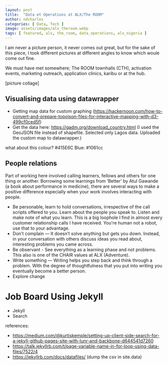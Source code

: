 ```yaml
---
layout: post
title:  "Data et Operations at ALX/The ROOM"
author: ndcharles
categories: [ Data, Tech ]
image: assets/images/alx_theroom.webp
tags: [ featured, alx, the_room, data_operations, alx_nigeria ]
---
```

I am never a picture person, it never comes out great, but for the sake of this piece, I took different pictures at different angles to know which woule come out fine.

We must have met somewhere; The ROOM townhalls (CTH), activation events, marketing outreach, application clinics, karibu or at the hub.

[picture collage]

## Visualising data using datawrapper 
- Getting map data for custom graphing (https://hackernoon.com/how-to-convert-and-prepare-topojson-files-for-interactive-mapping-with-d3-499cf0ced5f)
- Get the data here: https://gadm.org/download_country.html (I used the GeoJSON file instead of shapefile. Selected only Lagos data. Uploaded the custom map to datawrapper.) 


what about this colour? #415E6C
Blue: #1061cc




## People relations
Part of working here involved calling learners, fellows and others for one thing or another. Borrowing some learnings from ‘Better’ by Atul Gawande (a book about performance in medicine), there are several ways to make a positive difference especially when your work involves interacting with people.

- Be personable, learn to hold conversations, irrespective of the call scripts offered to you. Learn about the people you speak to. Listen and make note of what you learn. This is a big loophole I find in almost every customer relationship calls I have received. You're human not a robot, use that to your advantage.
- Don’t complain — It doesn’t solve anything but gets you down. Instead, in your conversation with others discuss ideas you read about, interesting problems you came across.
- Be observant - See everything as a learning phase and not problems. This also is one of the CHAIR values at ALX (Adventure).
- Write something — Writing helps you step back and think through a problem. With the degree of thoughtfulness that you put into writing you eventually become a better person.
- Explore change


# Job Board Using Jekyll
- Jekyll 
- Search

references:
- https://medium.com/@kurtiskemple/setting-up-client-side-search-for-a-jekyll-github-pages-site-with-lunr-and-backbone-d644541d7260
- https://talk.jekyllrb.com/t/page-variable-name-in-for-loop-using-data-files/7522/4 
- https://jekyllrb.com/docs/datafiles/ (dump the csv in site.data)
